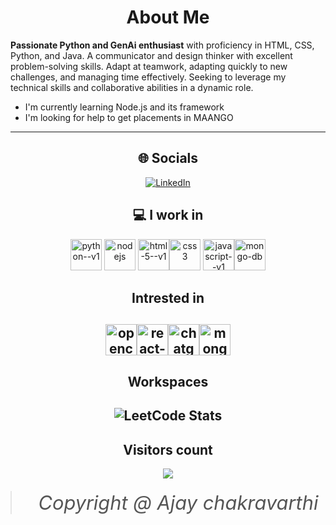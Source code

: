 <div align="center">
  
#  About Me
</div>

**Passionate Python and GenAi enthusiast** with proficiency in HTML, CSS, Python, and Java. A communicator and design thinker with excellent problem-solving skills. Adapt at teamwork, adapting quickly to new challenges, and managing time effectively. Seeking to leverage my technical skills and collaborative abilities in a dynamic role.
- I'm currently learning Node.js and its framework
- I'm looking for help to get placements in MAANGO
  
---
<div align="center">
  
## 🌐 Socials
[![LinkedIn](https://img.shields.io/badge/LinkedIn-%230077B5.svg?logo=linkedin&logoColor=white)](https://www.linkedin.com/in/ajay-chakravarthi/) 



## 💻 I work in
<img height="50" width="50" src="https://img.icons8.com/color/48/python--v1.png" alt="python--v1"/> <img width="50" height="50" src="https://img.icons8.com/color/48/nodejs.png" alt="nodejs"/>
<img width="50" height="50" src="https://img.icons8.com/color/48/html-5--v1.png" alt="html-5--v1"/><img width="50" height="50" src="https://img.icons8.com/color/48/css3.png" alt="css3"/>
<img width="50" height="50" src="https://img.icons8.com/color/48/javascript--v1.png" alt="javascript--v1"/><img width="50" height="50" src="https://img.icons8.com/color/48/mongo-db.png" alt="mongo-db"/>

## Intrested in 
<img width="50" height="50" src="https://img.icons8.com/color/48/opencv.png" alt="opencv"/><img width="50" height="50" src="https://img.icons8.com/color/48/react-native.png" alt="react-native"/><img width="50" height="50" src="https://img.icons8.com/fluency/48/chatgpt--v2.png" alt="chatgpt--v2"/><img width="50" height="50" src="https://img.icons8.com/color/48/mongo-db.png" alt="mongo-db"/>
---
## Workspaces
![LeetCode Stats](https://leetcard.jacoblin.cool/ajay_chakii?theme=dark&font=Coda%20Caption&ext=heatmap)
---
## Visitors count
![](https://komarev.com/ghpvc/?username=your-github-Ajaychaki2004&color=brightgreen)

 <blockquote style="font-style: italic; font-size: 2.2em; margin: 20px 0; color: #555;">
    Copyright @ Ajay chakravarthi
  </blockquote>
</div>
